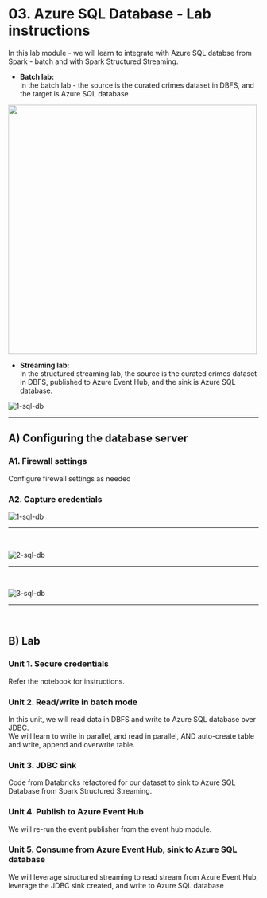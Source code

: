 # 03. Azure SQL Database - Lab instructions

In this lab module - we will learn to integrate with Azure SQL databse from Spark - batch and with Spark Structured Streaming.  
- **Batch lab:**<br>
In the batch lab - the source is the curated crimes dataset in DBFS, and the target is Azure SQL database<br>

<img src="../../../images/4-sql-db/4.png" width="500" height="500">
<br>


- **Streaming lab:**<br>
In the structured streaming lab, the source is the curated crimes dataset in DBFS, published to Azure Event Hub, and the sink is Azure SQL database.<br>

![1-sql-db](../../../images/4-sql-db/5.png)
<br>

<hr>


## A) Configuring the database server
### A1. Firewall settings 
Configure firewall settings as needed

### A2. Capture credentials

![1-sql-db](../../../images/4-sql-db/1.png)
<br>
<hr>
<br>

![2-sql-db](../../../images/4-sql-db/2.png)
<br>
<hr>
<br>

![3-sql-db](../../../images/4-sql-db/3.png)
<br>
<hr>
<br>

## B) Lab

### Unit 1. Secure credentials
Refer the notebook for instructions.

### Unit 2. Read/write in batch mode 
In this unit, we will read data in DBFS and write to Azure SQL database over JDBC.<br>
We will learn to write in parallel, and read in parallel, AND auto-create table and write, append and overwrite table.

### Unit 3. JDBC sink
Code from Databricks refactored for our dataset to sink to Azure SQL Database from Spark Structured Streaming.

### Unit 4. Publish to Azure Event Hub
We will re-run the event publisher from the event hub module.

### Unit 5. Consume from Azure Event Hub, sink to Azure SQL database
We will leverage structured streaming to read stream from Azure Event Hub, leverage the JDBC sink created, and write to Azure SQL database

